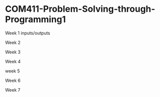 # COM411-Problem-Solving-through-Programming1

Week 1 inputs/outputs 

Week 2

Week 3

Week 4

week 5

Week 6

Week 7
